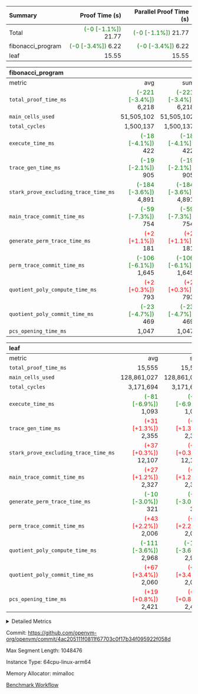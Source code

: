 | Summary | Proof Time (s) | Parallel Proof Time (s) |
|:---|---:|---:|
| Total | <span style='color: green'>(-0 [-1.1%])</span> 21.77 | <span style='color: green'>(-0 [-1.1%])</span> 21.77 |
| fibonacci_program | <span style='color: green'>(-0 [-3.4%])</span> 6.22 | <span style='color: green'>(-0 [-3.4%])</span> 6.22 |
| leaf |  15.55 |  15.55 |


| fibonacci_program |||||
|:---|---:|---:|---:|---:|
|metric|avg|sum|max|min|
| `total_proof_time_ms ` | <span style='color: green'>(-221 [-3.4%])</span> 6,218 | <span style='color: green'>(-221 [-3.4%])</span> 6,218 | <span style='color: green'>(-221 [-3.4%])</span> 6,218 | <span style='color: green'>(-221 [-3.4%])</span> 6,218 |
| `main_cells_used     ` |  51,505,102 |  51,505,102 |  51,505,102 |  51,505,102 |
| `total_cycles        ` |  1,500,137 |  1,500,137 |  1,500,137 |  1,500,137 |
| `execute_time_ms     ` | <span style='color: green'>(-18 [-4.1%])</span> 422 | <span style='color: green'>(-18 [-4.1%])</span> 422 | <span style='color: green'>(-18 [-4.1%])</span> 422 | <span style='color: green'>(-18 [-4.1%])</span> 422 |
| `trace_gen_time_ms   ` | <span style='color: green'>(-19 [-2.1%])</span> 905 | <span style='color: green'>(-19 [-2.1%])</span> 905 | <span style='color: green'>(-19 [-2.1%])</span> 905 | <span style='color: green'>(-19 [-2.1%])</span> 905 |
| `stark_prove_excluding_trace_time_ms` | <span style='color: green'>(-184 [-3.6%])</span> 4,891 | <span style='color: green'>(-184 [-3.6%])</span> 4,891 | <span style='color: green'>(-184 [-3.6%])</span> 4,891 | <span style='color: green'>(-184 [-3.6%])</span> 4,891 |
| `main_trace_commit_time_ms` | <span style='color: green'>(-59 [-7.3%])</span> 754 | <span style='color: green'>(-59 [-7.3%])</span> 754 | <span style='color: green'>(-59 [-7.3%])</span> 754 | <span style='color: green'>(-59 [-7.3%])</span> 754 |
| `generate_perm_trace_time_ms` | <span style='color: red'>(+2 [+1.1%])</span> 181 | <span style='color: red'>(+2 [+1.1%])</span> 181 | <span style='color: red'>(+2 [+1.1%])</span> 181 | <span style='color: red'>(+2 [+1.1%])</span> 181 |
| `perm_trace_commit_time_ms` | <span style='color: green'>(-106 [-6.1%])</span> 1,645 | <span style='color: green'>(-106 [-6.1%])</span> 1,645 | <span style='color: green'>(-106 [-6.1%])</span> 1,645 | <span style='color: green'>(-106 [-6.1%])</span> 1,645 |
| `quotient_poly_compute_time_ms` | <span style='color: red'>(+2 [+0.3%])</span> 793 | <span style='color: red'>(+2 [+0.3%])</span> 793 | <span style='color: red'>(+2 [+0.3%])</span> 793 | <span style='color: red'>(+2 [+0.3%])</span> 793 |
| `quotient_poly_commit_time_ms` | <span style='color: green'>(-23 [-4.7%])</span> 469 | <span style='color: green'>(-23 [-4.7%])</span> 469 | <span style='color: green'>(-23 [-4.7%])</span> 469 | <span style='color: green'>(-23 [-4.7%])</span> 469 |
| `pcs_opening_time_ms ` |  1,047 |  1,047 |  1,047 |  1,047 |

| leaf |||||
|:---|---:|---:|---:|---:|
|metric|avg|sum|max|min|
| `total_proof_time_ms ` |  15,555 |  15,555 |  15,555 |  15,555 |
| `main_cells_used     ` |  128,861,027 |  128,861,027 |  128,861,027 |  128,861,027 |
| `total_cycles        ` |  3,171,694 |  3,171,694 |  3,171,694 |  3,171,694 |
| `execute_time_ms     ` | <span style='color: green'>(-81 [-6.9%])</span> 1,093 | <span style='color: green'>(-81 [-6.9%])</span> 1,093 | <span style='color: green'>(-81 [-6.9%])</span> 1,093 | <span style='color: green'>(-81 [-6.9%])</span> 1,093 |
| `trace_gen_time_ms   ` | <span style='color: red'>(+31 [+1.3%])</span> 2,355 | <span style='color: red'>(+31 [+1.3%])</span> 2,355 | <span style='color: red'>(+31 [+1.3%])</span> 2,355 | <span style='color: red'>(+31 [+1.3%])</span> 2,355 |
| `stark_prove_excluding_trace_time_ms` | <span style='color: red'>(+37 [+0.3%])</span> 12,107 | <span style='color: red'>(+37 [+0.3%])</span> 12,107 | <span style='color: red'>(+37 [+0.3%])</span> 12,107 | <span style='color: red'>(+37 [+0.3%])</span> 12,107 |
| `main_trace_commit_time_ms` | <span style='color: red'>(+27 [+1.2%])</span> 2,327 | <span style='color: red'>(+27 [+1.2%])</span> 2,327 | <span style='color: red'>(+27 [+1.2%])</span> 2,327 | <span style='color: red'>(+27 [+1.2%])</span> 2,327 |
| `generate_perm_trace_time_ms` | <span style='color: green'>(-10 [-3.0%])</span> 321 | <span style='color: green'>(-10 [-3.0%])</span> 321 | <span style='color: green'>(-10 [-3.0%])</span> 321 | <span style='color: green'>(-10 [-3.0%])</span> 321 |
| `perm_trace_commit_time_ms` | <span style='color: red'>(+43 [+2.2%])</span> 2,006 | <span style='color: red'>(+43 [+2.2%])</span> 2,006 | <span style='color: red'>(+43 [+2.2%])</span> 2,006 | <span style='color: red'>(+43 [+2.2%])</span> 2,006 |
| `quotient_poly_compute_time_ms` | <span style='color: green'>(-111 [-3.6%])</span> 2,968 | <span style='color: green'>(-111 [-3.6%])</span> 2,968 | <span style='color: green'>(-111 [-3.6%])</span> 2,968 | <span style='color: green'>(-111 [-3.6%])</span> 2,968 |
| `quotient_poly_commit_time_ms` | <span style='color: red'>(+67 [+3.4%])</span> 2,060 | <span style='color: red'>(+67 [+3.4%])</span> 2,060 | <span style='color: red'>(+67 [+3.4%])</span> 2,060 | <span style='color: red'>(+67 [+3.4%])</span> 2,060 |
| `pcs_opening_time_ms ` | <span style='color: red'>(+19 [+0.8%])</span> 2,421 | <span style='color: red'>(+19 [+0.8%])</span> 2,421 | <span style='color: red'>(+19 [+0.8%])</span> 2,421 | <span style='color: red'>(+19 [+0.8%])</span> 2,421 |



<details>
<summary>Detailed Metrics</summary>

| group | num_segments | keygen_time_ms | commit_exe_time_ms |
| --- | --- | --- | --- |
| fibonacci_program | 1 | 342 | 5 | 

| group | air_name | quotient_deg | interactions | constraints |
| --- | --- | --- | --- | --- |
| fibonacci_program | AccessAdapterAir<16> | 2 | 5 | 14 | 
| fibonacci_program | AccessAdapterAir<2> | 2 | 5 | 14 | 
| fibonacci_program | AccessAdapterAir<32> | 2 | 5 | 14 | 
| fibonacci_program | AccessAdapterAir<4> | 2 | 5 | 14 | 
| fibonacci_program | AccessAdapterAir<64> | 2 | 5 | 14 | 
| fibonacci_program | AccessAdapterAir<8> | 2 | 5 | 14 | 
| fibonacci_program | BitwiseOperationLookupAir<8> | 2 | 2 | 4 | 
| fibonacci_program | MemoryMerkleAir<8> | 2 | 4 | 40 | 
| fibonacci_program | PersistentBoundaryAir<8> | 2 | 3 | 6 | 
| fibonacci_program | PhantomAir | 2 | 3 | 5 | 
| fibonacci_program | Poseidon2PeripheryAir<BabyBearParameters>, 1> | 2 | 1 | 286 | 
| fibonacci_program | ProgramAir | 1 | 1 | 4 | 
| fibonacci_program | RangeTupleCheckerAir<2> | 1 | 1 | 4 | 
| fibonacci_program | VariableRangeCheckerAir | 1 | 1 | 4 | 
| fibonacci_program | VmAirWrapper<Rv32BaseAluAdapterAir, BaseAluCoreAir<4, 8> | 2 | 19 | 43 | 
| fibonacci_program | VmAirWrapper<Rv32BaseAluAdapterAir, LessThanCoreAir<4, 8> | 2 | 17 | 39 | 
| fibonacci_program | VmAirWrapper<Rv32BaseAluAdapterAir, ShiftCoreAir<4, 8> | 2 | 23 | 90 | 
| fibonacci_program | VmAirWrapper<Rv32BranchAdapterAir, BranchEqualCoreAir<4> | 2 | 11 | 25 | 
| fibonacci_program | VmAirWrapper<Rv32BranchAdapterAir, BranchLessThanCoreAir<4, 8> | 2 | 13 | 41 | 
| fibonacci_program | VmAirWrapper<Rv32CondRdWriteAdapterAir, Rv32JalLuiCoreAir> | 2 | 10 | 22 | 
| fibonacci_program | VmAirWrapper<Rv32HintStoreAdapterAir, Rv32HintStoreCoreAir> | 2 | 15 | 17 | 
| fibonacci_program | VmAirWrapper<Rv32JalrAdapterAir, Rv32JalrCoreAir> | 2 | 16 | 20 | 
| fibonacci_program | VmAirWrapper<Rv32LoadStoreAdapterAir, LoadSignExtendCoreAir<4, 8> | 2 | 18 | 33 | 
| fibonacci_program | VmAirWrapper<Rv32LoadStoreAdapterAir, LoadStoreCoreAir<4> | 2 | 17 | 38 | 
| fibonacci_program | VmAirWrapper<Rv32MultAdapterAir, DivRemCoreAir<4, 8> | 2 | 25 | 88 | 
| fibonacci_program | VmAirWrapper<Rv32MultAdapterAir, MulHCoreAir<4, 8> | 2 | 24 | 38 | 
| fibonacci_program | VmAirWrapper<Rv32MultAdapterAir, MultiplicationCoreAir<4, 8> | 2 | 19 | 26 | 
| fibonacci_program | VmAirWrapper<Rv32RdWriteAdapterAir, Rv32AuipcCoreAir> | 2 | 11 | 15 | 
| fibonacci_program | VmConnectorAir | 2 | 3 | 9 | 
| leaf | AccessAdapterAir<2> | 4 | 5 | 12 | 
| leaf | AccessAdapterAir<4> | 4 | 5 | 12 | 
| leaf | AccessAdapterAir<8> | 4 | 5 | 12 | 
| leaf | FriReducedOpeningAir | 4 | 35 | 59 | 
| leaf | NativePoseidon2Air<BabyBearParameters>, 1> | 4 | 31 | 302 | 
| leaf | PhantomAir | 4 | 3 | 4 | 
| leaf | ProgramAir | 1 | 1 | 4 | 
| leaf | VariableRangeCheckerAir | 1 | 1 | 4 | 
| leaf | VmAirWrapper<BranchNativeAdapterAir, BranchEqualCoreAir<1> | 2 | 11 | 23 | 
| leaf | VmAirWrapper<JalNativeAdapterAir, JalCoreAir> | 4 | 7 | 6 | 
| leaf | VmAirWrapper<NativeAdapterAir<2, 0>, PublicValuesCoreAir> | 4 | 11 | 23 | 
| leaf | VmAirWrapper<NativeAdapterAir<2, 1>, FieldArithmeticCoreAir> | 4 | 15 | 23 | 
| leaf | VmAirWrapper<NativeLoadStoreAdapterAir<1>, NativeLoadStoreCoreAir<1> | 4 | 19 | 31 | 
| leaf | VmAirWrapper<NativeVectorizedAdapterAir<4>, FieldExtensionCoreAir> | 4 | 15 | 23 | 
| leaf | VmConnectorAir | 4 | 3 | 8 | 
| leaf | VolatileBoundaryAir | 4 | 4 | 16 | 

| group | air_name | idx | rows | prep_cols | perm_cols | main_cols | cells |
| --- | --- | --- | --- | --- | --- | --- | --- |
| leaf | AccessAdapterAir<2> | 0 | 524,288 |  | 16 | 11 | 14,155,776 | 
| leaf | AccessAdapterAir<4> | 0 | 262,144 |  | 16 | 13 | 7,602,176 | 
| leaf | AccessAdapterAir<8> | 0 | 65,536 |  | 16 | 17 | 2,162,688 | 
| leaf | FriReducedOpeningAir | 0 | 131,072 |  | 76 | 64 | 18,350,080 | 
| leaf | NativePoseidon2Air<BabyBearParameters>, 1> | 0 | 32,768 |  | 36 | 348 | 12,582,912 | 
| leaf | PhantomAir | 0 | 32,768 |  | 8 | 6 | 458,752 | 
| leaf | ProgramAir | 0 | 131,072 |  | 8 | 10 | 2,359,296 | 
| leaf | VariableRangeCheckerAir | 0 | 262,144 | 2 | 8 | 1 | 2,359,296 | 
| leaf | VmAirWrapper<BranchNativeAdapterAir, BranchEqualCoreAir<1> | 0 | 1,048,576 |  | 28 | 23 | 53,477,376 | 
| leaf | VmAirWrapper<JalNativeAdapterAir, JalCoreAir> | 0 | 131,072 |  | 12 | 10 | 2,883,584 | 
| leaf | VmAirWrapper<NativeAdapterAir<2, 0>, PublicValuesCoreAir> | 0 | 64 |  | 16 | 23 | 2,496 | 
| leaf | VmAirWrapper<NativeAdapterAir<2, 1>, FieldArithmeticCoreAir> | 0 | 2,097,152 |  | 20 | 30 | 104,857,600 | 
| leaf | VmAirWrapper<NativeLoadStoreAdapterAir<1>, NativeLoadStoreCoreAir<1> | 0 | 2,097,152 |  | 24 | 41 | 136,314,880 | 
| leaf | VmAirWrapper<NativeVectorizedAdapterAir<4>, FieldExtensionCoreAir> | 0 | 32,768 |  | 20 | 40 | 1,966,080 | 
| leaf | VmConnectorAir | 0 | 2 | 1 | 8 | 4 | 24 | 
| leaf | VolatileBoundaryAir | 0 | 524,288 |  | 8 | 11 | 9,961,472 | 

| group | air_name | segment | rows | prep_cols | perm_cols | main_cols | cells |
| --- | --- | --- | --- | --- | --- | --- | --- |
| fibonacci_program | AccessAdapterAir<8> | 0 | 64 |  | 24 | 17 | 2,624 | 
| fibonacci_program | BitwiseOperationLookupAir<8> | 0 | 65,536 | 3 | 8 | 2 | 655,360 | 
| fibonacci_program | MemoryMerkleAir<8> | 0 | 512 |  | 20 | 32 | 26,624 | 
| fibonacci_program | PersistentBoundaryAir<8> | 0 | 64 |  | 12 | 20 | 2,048 | 
| fibonacci_program | PhantomAir | 0 | 2 |  | 12 | 6 | 36 | 
| fibonacci_program | Poseidon2PeripheryAir<BabyBearParameters>, 1> | 0 | 256 |  | 8 | 300 | 78,848 | 
| fibonacci_program | ProgramAir | 0 | 4,096 |  | 8 | 10 | 73,728 | 
| fibonacci_program | RangeTupleCheckerAir<2> | 0 | 524,288 | 2 | 8 | 1 | 4,718,592 | 
| fibonacci_program | VariableRangeCheckerAir | 0 | 262,144 | 2 | 8 | 1 | 2,359,296 | 
| fibonacci_program | VmAirWrapper<Rv32BaseAluAdapterAir, BaseAluCoreAir<4, 8> | 0 | 1,048,576 |  | 80 | 36 | 121,634,816 | 
| fibonacci_program | VmAirWrapper<Rv32BaseAluAdapterAir, LessThanCoreAir<4, 8> | 0 | 524,288 |  | 40 | 37 | 40,370,176 | 
| fibonacci_program | VmAirWrapper<Rv32BaseAluAdapterAir, ShiftCoreAir<4, 8> | 0 | 2 |  | 52 | 53 | 210 | 
| fibonacci_program | VmAirWrapper<Rv32BranchAdapterAir, BranchEqualCoreAir<4> | 0 | 262,144 |  | 48 | 26 | 19,398,656 | 
| fibonacci_program | VmAirWrapper<Rv32BranchAdapterAir, BranchLessThanCoreAir<4, 8> | 0 | 8 |  | 56 | 32 | 704 | 
| fibonacci_program | VmAirWrapper<Rv32CondRdWriteAdapterAir, Rv32JalLuiCoreAir> | 0 | 131,072 |  | 44 | 18 | 8,126,464 | 
| fibonacci_program | VmAirWrapper<Rv32HintStoreAdapterAir, Rv32HintStoreCoreAir> | 0 | 4 |  | 36 | 26 | 248 | 
| fibonacci_program | VmAirWrapper<Rv32JalrAdapterAir, Rv32JalrCoreAir> | 0 | 16 |  | 36 | 28 | 1,024 | 
| fibonacci_program | VmAirWrapper<Rv32LoadStoreAdapterAir, LoadStoreCoreAir<4> | 0 | 32 |  | 72 | 40 | 3,584 | 
| fibonacci_program | VmAirWrapper<Rv32RdWriteAdapterAir, Rv32AuipcCoreAir> | 0 | 16 |  | 28 | 21 | 784 | 
| fibonacci_program | VmConnectorAir | 0 | 2 | 1 | 12 | 4 | 32 | 

| group | idx | trace_gen_time_ms | total_proof_time_ms | total_cycles | total_cells | stark_prove_excluding_trace_time_ms | quotient_poly_compute_time_ms | quotient_poly_commit_time_ms | perm_trace_commit_time_ms | pcs_opening_time_ms | main_trace_commit_time_ms | main_cells_used | generate_perm_trace_time_ms | execute_time_ms |
| --- | --- | --- | --- | --- | --- | --- | --- | --- | --- | --- | --- | --- | --- | --- |
| leaf | 0 | 2,355 | 15,555 | 3,171,694 | 369,494,488 | 12,107 | 2,968 | 2,060 | 2,006 | 2,421 | 2,327 | 128,861,027 | 321 | 1,093 | 

| group | segment | trace_gen_time_ms | total_proof_time_ms | total_cycles | total_cells | stark_prove_excluding_trace_time_ms | quotient_poly_compute_time_ms | quotient_poly_commit_time_ms | perm_trace_commit_time_ms | pcs_opening_time_ms | main_trace_commit_time_ms | main_cells_used | generate_perm_trace_time_ms | execute_time_ms |
| --- | --- | --- | --- | --- | --- | --- | --- | --- | --- | --- | --- | --- | --- | --- |
| fibonacci_program | 0 | 905 | 6,218 | 1,500,137 | 197,453,854 | 4,891 | 793 | 469 | 1,645 | 1,047 | 754 | 51,505,102 | 181 | 422 | 

</details>


Commit: https://github.com/openvm-org/openvm/commit/4ac205111f0811f67703c0f17b34f095922f058d

Max Segment Length: 1048476

Instance Type: 64cpu-linux-arm64

Memory Allocator: mimalloc

[Benchmark Workflow](https://github.com/openvm-org/openvm/actions/runs/12662261919)
